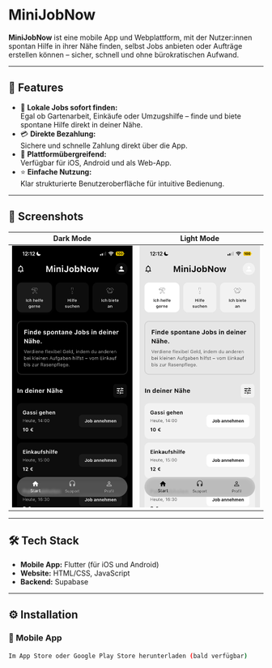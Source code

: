 # MiniJobNow

**MiniJobNow** ist eine mobile App und Webplattform, mit der Nutzer:innen spontan Hilfe in ihrer Nähe finden, selbst Jobs anbieten oder Aufträge erstellen können – sicher, schnell und ohne bürokratischen Aufwand.

---

## 🚀 Features

- 📍 **Lokale Jobs sofort finden:**  
  Egal ob Gartenarbeit, Einkäufe oder Umzugshilfe – finde und biete spontane Hilfe direkt in deiner Nähe.
- 💳 **Direkte Bezahlung:**  
  Sichere und schnelle Zahlung direkt über die App.
- 📱 **Plattformübergreifend:**  
  Verfügbar für iOS, Android und als Web-App.
- ⭐ **Einfache Nutzung:**  
  Klar strukturierte Benutzeroberfläche für intuitive Bedienung.

---

## 📸 Screenshots

| Dark Mode | Light Mode |
|-----------|------------|
| <img src="bilder/dark.jpg" alt="Dark Mode" width="300"/> | <img src="bilder/light.jpg" alt="Light Mode" width="300"/> |

---

## 🛠️ Tech Stack

- **Mobile App:** Flutter (für iOS und Android)
- **Website:** HTML/CSS, JavaScript
- **Backend:** Supabase

---

## ⚙️ Installation

### 📱 Mobile App

```bash
Im App Store oder Google Play Store herunterladen (bald verfügbar)
